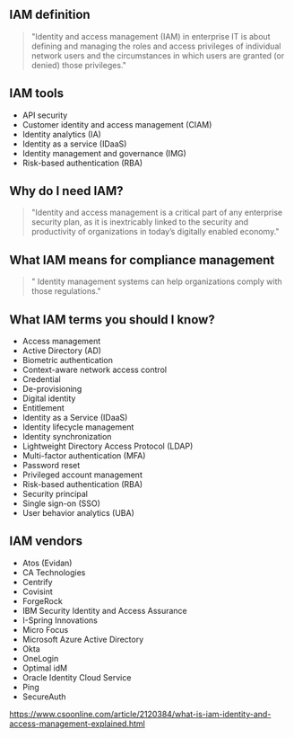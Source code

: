 ## IAM definition

> "Identity and access management (IAM) in enterprise IT is about defining and managing the roles and access privileges of individual 
network users and the circumstances in which users are granted (or denied) those privileges." 

## IAM tools

* API security  
* Customer identity and access management (CIAM)   
* Identity analytics (IA)  
* Identity as a service (IDaaS)  
* Identity management and governance (IMG)  
* Risk-based authentication (RBA)    

 ## Why do I need IAM? 
 > "Identity and access management is a critical part of any enterprise security plan, as it is inextricably linked to the security and   
 productivity of organizations in today’s digitally enabled economy."
 
 ## What IAM means for compliance management
 > " Identity management systems can help organizations comply with those regulations."
 
 ## What IAM terms you should I know? 
 
 * Access management  
 * Active Directory (AD)  
 * Biometric authentication  
 * Context-aware network access control  
 * Credential  
 * De-provisioning  
 * Digital identity  
 * Entitlement  
 * Identity as a Service (IDaaS)  
 * Identity lifecycle management  
 * Identity synchronization  
 * Lightweight Directory Access Protocol (LDAP)  
 * Multi-factor authentication (MFA)  
 * Password reset  
 * Privileged account management  
 * Risk-based authentication (RBA)  
 * Security principal  
 * Single sign-on (SSO)  
 * User behavior analytics (UBA)  
 
 ## IAM vendors
 
* Atos (Evidan)  
* CA Technologies  
* Centrify    
* Covisint
* ForgeRock  
* IBM Security Identity and Access Assurance  
* I-Spring Innovations  
* Micro Focus  
* Microsoft Azure Active Directory  
* Okta  
* OneLogin  
* Optimal idM  
* Oracle Identity Cloud Service  
* Ping  
* SecureAuth  
 
https://www.csoonline.com/article/2120384/what-is-iam-identity-and-access-management-explained.html

